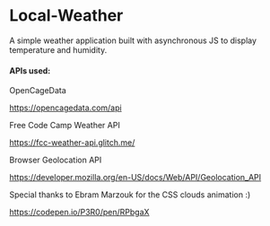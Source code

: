 # Local-Weather

A simple weather application built with asynchronous JS to display temperature and humidity.

#### APIs used:
OpenCageData

https://opencagedata.com/api

Free Code Camp Weather API

https://fcc-weather-api.glitch.me/

Browser Geolocation API

https://developer.mozilla.org/en-US/docs/Web/API/Geolocation_API

Special thanks to Ebram Marzouk for the CSS clouds animation :)

https://codepen.io/P3R0/pen/RPbgaX